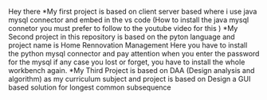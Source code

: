 Hey there 
*My first project is based on client server based where i use java mysql connector and embed in the vs code 
(How to install the java mysql connetor you must prefer to follow to the youtube video for this )
*My Second project in this repository is based on the pyton language and project name is Home Rennovation Management 
Here you have to install the python mysql connector and pay attention when you enter the password for the mysql if any case you lost or forget, you have to install the whole workbench again.
*My Third Project is based on DAA (Design analysis and algorithm) as my curriculum subject and project is based on Design a GUI based solution for longest common subsequence 

